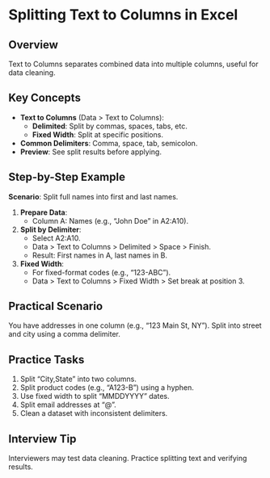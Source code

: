 # Splitting Text to Columns in Excel

## Overview
Text to Columns separates combined data into multiple columns, useful for data cleaning.

## Key Concepts
- **Text to Columns** (Data > Text to Columns):
  - **Delimited**: Split by commas, spaces, tabs, etc.
  - **Fixed Width**: Split at specific positions.
- **Common Delimiters**: Comma, space, tab, semicolon.
- **Preview**: See split results before applying.

## Step-by-Step Example
**Scenario**: Split full names into first and last names.
1. **Prepare Data**:
   - Column A: Names (e.g., “John Doe” in A2:A10).
2. **Split by Delimiter**:
   - Select A2:A10.
   - Data > Text to Columns > Delimited > Space > Finish.
   - Result: First names in A, last names in B.
3. **Fixed Width**:
   - For fixed-format codes (e.g., “123-ABC”).
   - Data > Text to Columns > Fixed Width > Set break at position 3.

## Practical Scenario
You have addresses in one column (e.g., “123 Main St, NY”). Split into street and city using a comma delimiter.

## Practice Tasks
1. Split “City,State” into two columns.
2. Split product codes (e.g., “A123-B”) using a hyphen.
3. Use fixed width to split “MMDDYYYY” dates.
4. Split email addresses at “@”.
5. Clean a dataset with inconsistent delimiters.

## Interview Tip
Interviewers may test data cleaning. Practice splitting text and verifying results.